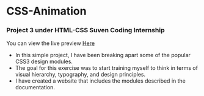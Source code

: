 # CSS-Animation

### Project 3 under HTML-CSS Suven Coding Internship
You can view the live preview <a href="">Here</a>

<ul><li>
In this simple project, I have been breaking apart some of the popular CSS3 design modules.</li>
<li>The goal for this exercise was to start training myself to think in terms of visual hierarchy, typography, and design principles.</li>
<li>I have created a website that includes the modules described in the documentation.</li>
